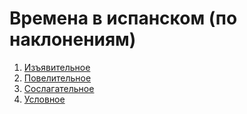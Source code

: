 # Времена в испанском (по наклонениям)
1. [Изъявительное](http://ghlangs.github.io/spanish/izyav/index)
2. [Повелительное](http://ghlangs.github.io/spanish/povel/index)
3. [Сослагательное](http://ghlangs.github.io/spanish/sosla/index)
4. [Условное](http://ghlangs.github.io/spanish/uslov/index)
